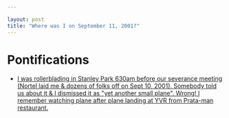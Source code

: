 ```yaml
---

layout: post
title: "Where was I on September 11, 2001?"
---
```


# Pontifications

* [I was rollerblading in Stanley Park 630am before our severance meeting (Nortel laid me & dozens of folks off on Sept 10, 2001). Somebody told us about it & I dismissed it as "yet another small plane". Wrong! I remember watching plane after plane landing at YVR from Prata-man restaurant.](https://twitter.com/rtanglao/status/1171908277262643200)

